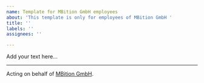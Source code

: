 ```yaml
---
name: Template for MBition GmbH employees
about: 'This template is only for employees of MBition GmbH '
title: ''
labels: ''
assignees: ''

---
```


Add your text here...


-------------------------------------------------------------------------------------------------------------
Acting on behalf of [MBition GmbH](https://github.com/mercedes-benz/foss/blob/master/PROVIDER_INFORMATION.md).
